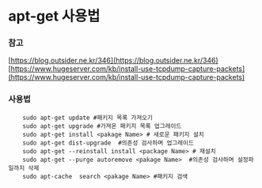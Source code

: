 # apt-get 사용법
### 참고
[https://blog.outsider.ne.kr/346](https://blog.outsider.ne.kr/346)  
[https://www.hugeserver.com/kb/install-use-tcpdump-capture-packets](https://www.hugeserver.com/kb/install-use-tcpdump-capture-packets)

### 사용법
```shell
    sudo apt-get update #패키지 목록 가져오기
    sudo apt-get upgrade #가져온 패키지 목록 업그레이드
    sudo apt-get install <pakage Name> # 새로운 패키지 설치
    sudo apt-get dist-upgrade  #의존성 검사하며 업그레이드
    sudo apt-get --reinstall install <package Name> # 재설치
    sudo apt-get --purge autoremove <pakage Name>  #의존성 검사하며 설정파일까지 삭제
    sudo apt-cache  search <pakage Name> #패키지 검색
```

